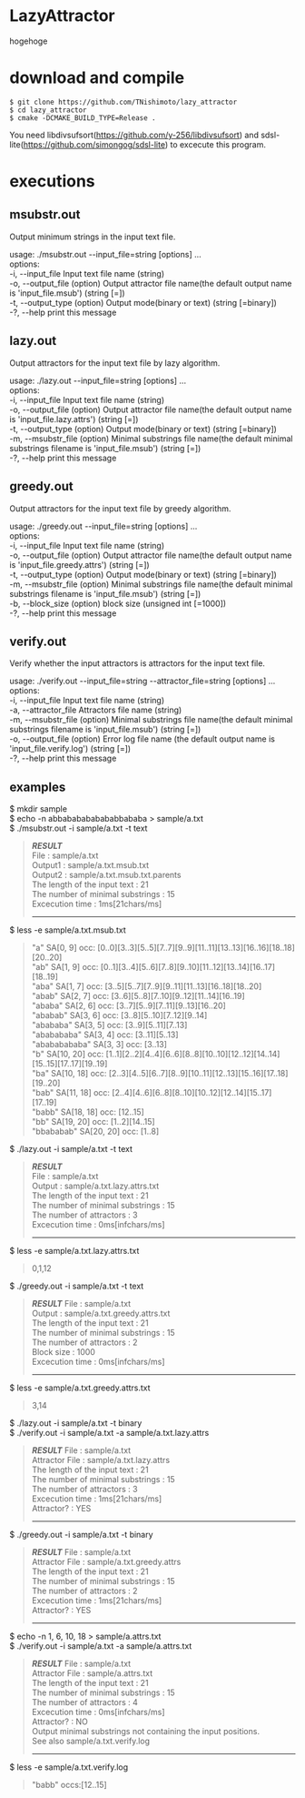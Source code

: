 # LazyAttractor
hogehoge

# download and compile
    $ git clone https://github.com/TNishimoto/lazy_attractor
    $ cd lazy_attractor
    $ cmake -DCMAKE_BUILD_TYPE=Release .

You need libdivsufsort(https://github.com/y-256/libdivsufsort) and sdsl-lite(https://github.com/simongog/sdsl-lite) to excecute this program.

# executions

## msubstr.out
Output minimum strings in the input text file.  

usage: ./msubstr.out --input_file=string [options] ...  
options:  
  -i, --input_file     Input text file name (string)  
  -o, --output_file    (option) Output attractor file name(the default output name is 'input_file.msub') (string [=])  
  -t, --output_type    (option) Output mode(binary or text) (string [=binary])  
  -?, --help           print this message  

## lazy.out
Output attractors for the input text file by lazy algorithm.  

usage: ./lazy.out --input_file=string [options] ...  
options:  
  -i, --input_file      Input text file name (string)  
  -o, --output_file     (option) Output attractor file name(the default output name is 'input_file.lazy.attrs') (string [=])  
  -t, --output_type     (option) Output mode(binary or text) (string [=binary])  
  -m, --msubstr_file    (option) Minimal substrings file name(the default minimal substrings filename is 'input_file.msub') (string [=])  
  -?, --help            print this message  
## greedy.out
Output attractors for the input text file by greedy algorithm.  

usage: ./greedy.out --input_file=string [options] ...  
options:  
  -i, --input_file      Input text file name (string)  
  -o, --output_file     (option) Output attractor file name(the default output name is 'input_file.greedy.attrs') (string [=])  
  -t, --output_type     (option) Output mode(binary or text) (string [=binary])  
  -m, --msubstr_file    (option) Minimal substrings file name(the default minimal substrings filename is 'input_file.msub') (string [=])  
  -b, --block_size      (option) block size (unsigned int [=1000])  
  -?, --help            print this message  

## verify.out
Verify whether the input attractors is attractors for the input text file.  

usage: ./verify.out --input_file=string --attractor_file=string [options] ...  
options:  
  -i, --input_file        Input text file name (string)  
  -a, --attractor_file    Attractors file name (string)  
  -m, --msubstr_file      (option) Minimal substrings file name(the default minimal substrings filename is 'input_file.msub') (string [=])  
  -o, --output_file       (option) Error log file name (the default output name is 'input_file.verify.log') (string [=])  
  -?, --help              print this message  

## examples
  $ mkdir sample  
  $ echo -n abbababababababbababa > sample/a.txt  
  $ ./msubstr.out -i sample/a.txt -t text  
  
  >___________RESULT___________  
  >File : sample/a.txt  
  >Output1 : sample/a.txt.msub.txt  
  >Output2 : sample/a.txt.msub.txt.parents  
  >The length of the input text : 21  
  >The number of minimal substrings : 15  
  >Excecution time : 1ms[21chars/ms]  
  >_________________________________ 

$ less -e sample/a.txt.msub.txt
>"a" SA[0, 9] occ: [0..0][3..3][5..5][7..7][9..9][11..11][13..13][16..16][18..18][20..20]  
>"ab" SA[1, 9] occ: [0..1][3..4][5..6][7..8][9..10][11..12][13..14][16..17][18..19]  
>"aba" SA[1, 7] occ: [3..5][5..7][7..9][9..11][11..13][16..18][18..20]  
>"abab" SA[2, 7] occ: [3..6][5..8][7..10][9..12][11..14][16..19]  
>"ababa" SA[2, 6] occ: [3..7][5..9][7..11][9..13][16..20]  
>"ababab" SA[3, 6] occ: [3..8][5..10][7..12][9..14]  
>"abababa" SA[3, 5] occ: [3..9][5..11][7..13]  
>"ababababa" SA[3, 4] occ: [3..11][5..13]  
>"abababababa" SA[3, 3] occ: [3..13]  
>"b" SA[10, 20] occ: [1..1][2..2][4..4][6..6][8..8][10..10][12..12][14..14][15..15][17..17][19..19]  
>"ba" SA[10, 18] occ: [2..3][4..5][6..7][8..9][10..11][12..13][15..16][17..18][19..20]  
>"bab" SA[11, 18] occ: [2..4][4..6][6..8][8..10][10..12][12..14][15..17][17..19]  
>"babb" SA[18, 18] occ: [12..15]  
>"bb" SA[19, 20] occ: [1..2][14..15]  
>"bbababab" SA[20, 20] occ: [1..8]  
 
$ ./lazy.out -i sample/a.txt -t text
>___________RESULT___________  
>File : sample/a.txt  
>Output : sample/a.txt.lazy.attrs.txt  
>The length of the input text : 21  
>The number of minimal substrings : 15  
>The number of attractors : 3  
>Excecution time : 0ms[infchars/ms]  
>_________________________________  

$ less -e sample/a.txt.lazy.attrs.txt
>0,1,12  

$ ./greedy.out -i sample/a.txt -t text
>___________RESULT___________ 
>File : sample/a.txt  
>Output : sample/a.txt.greedy.attrs.txt  
>The length of the input text : 21  
>The number of minimal substrings : 15  
>The number of attractors : 2  
>Block size : 1000  
>Excecution time : 0ms[infchars/ms]  
>_________________________________  

$ less -e sample/a.txt.greedy.attrs.txt
>3,14  

$ ./lazy.out -i sample/a.txt -t binary  
$ ./verify.out -i sample/a.txt -a sample/a.txt.lazy.attrs  
>___________RESULT___________ 
>File : sample/a.txt  
>Attractor File : sample/a.txt.lazy.attrs  
>The length of the input text : 21  
>The number of minimal substrings : 15  
>The number of attractors : 3  
>Excecution time : 1ms[21chars/ms]  
>Attractor? : YES  
>_________________________________  

$ ./greedy.out -i sample/a.txt -t binary  
>___________RESULT___________ 
>File : sample/a.txt  
>Attractor File : sample/a.txt.greedy.attrs  
>The length of the input text : 21  
>The number of minimal substrings : 15  
>The number of attractors : 2  
>Excecution time : 1ms[21chars/ms]  
>Attractor? : YES  
>_________________________________ 

$ echo -n 1, 6, 10, 18 > sample/a.attrs.txt  
$ ./verify.out -i sample/a.txt -a sample/a.attrs.txt  
>___________RESULT___________ 
>File : sample/a.txt  
>Attractor File : sample/a.attrs.txt  
>The length of the input text : 21  
>The number of minimal substrings : 15  
>The number of attractors : 4  
>Excecution time : 0ms[infchars/ms]  
>Attractor? : NO  
>Output minimal substrings not containing the input positions.  
>See also sample/a.txt.verify.log  
>_________________________________ 

$ less -e sample/a.txt.verify.log  
>"babb" occs:[12..15]
